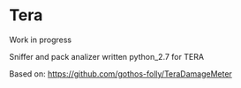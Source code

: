 # Tera

Work in progress

Sniffer and pack analizer written python_2.7 for TERA

Based on: https://github.com/gothos-folly/TeraDamageMeter
